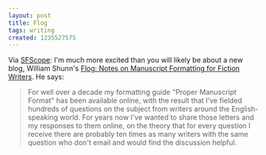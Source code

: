 ```yaml
---
layout: post
title: Flog
tags: writing
created: 1235527575
---
```

Via [SFScope](http://sfscope.com/2009/02/william-shunns-flog-to-discuss.html):  I'm much more excited than you will likely be about a new blog, William Shunn's [Flog:  Notes on Manuscript Formatting for Fiction Writers](http://www.shunn.net/format/).  He says:

> For well over a decade my formatting guide "Proper Manuscript Format" has been available online, with the result that I've fielded hundreds of questions on the subject from writers around the English-speaking world. For years now I've wanted to share those letters and my responses to them online, on the theory that for every question I receive there are probably ten times as many writers with the same question who don't email and would find the discussion helpful.
